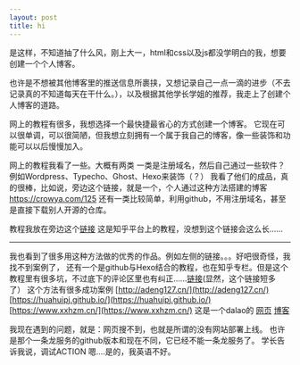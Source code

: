```yaml
---
layout: post
title: hi
---
```


是这样，不知道抽了什么风，刚上大一，html和css以及js都没学明白的我，想要创建一个个人博客。

也许是不想被其他博客里的推送信息所裹挟，又想记录自己一点一滴的进步（不去记录真的不知道每天在干什么。），以及根据其他学长学姐的推荐，我走上了创建个人博客的道路。

网上的教程有很多，我想选择一个最快捷最省心的方式创建一个博客。
它现在可以很单调，可以很简陋，但我想立刻拥有一个属于我自己的博客，像一些装饰和功能可以以后慢慢加入。

网上的教程我看了一些。大概有两类
一类是注册域名，然后自己通过一些软件？例如Wordpress、Typecho、Ghost、Hexo来装饰（？）
我看了他们的成品，真的很棒，比如说，旁边这个链接，就是一个，个人通过这种方法搭建的博客 https://crowya.com/125
还有一类比较简单，利用github，不用注册域名，甚至是直接下载别人开源的仓库。


教程我放在旁边这个[链接](https://zhuanlan.zhihu.com/p/83834939#:~:text=%E6%8A%80%E6%9C%AF%E5%B0%8F%E7%99%BD%E5%A6%82%E4%BD%95%E6%90%AD%E5%BB%BA%E4%B8%AA%E4%BA%BA%E5%8D%9A%E5%AE%A2%EF%BC%9F%201%20%E6%90%AD%E5%BB%BA%E5%8D%9A%E5%AE%A2%E5%89%8D%E9%9C%80%E8%A6%81%E7%9F%A5%E9%81%93%E7%9A%84%20%E6%90%AD%E5%BB%BA%E5%8D%9A%E5%AE%A2%EF%BC%8C%E5%85%B6%E5%AE%9E%E5%B0%B1%E6%98%AF%E5%BB%BA%E7%AB%8B%E4%B8%80%E4%B8%AA%E4%B8%AA%E4%BA%BA%E7%BD%91%E7%AB%99%E3%80%82%20%E5%AF%B9%E4%BA%8E%E7%BD%91%E7%AB%99%E6%9D%A5%E8%AF%B4%EF%BC%8C%E6%9C%80%E9%87%8D%E8%A6%81%E7%9A%84%E6%98%AF%E6%8B%A5%E6%9C%89%E4%B8%80%E4%B8%AA%E5%9F%9F%E5%90%8D%E3%80%82%20...%202%20%E6%90%AD%E5%BB%BA%E5%8D%9A%E5%AE%A2%E7%9A%84%E6%B5%81%E7%A8%8B,5%20%E5%A6%82%E4%BD%95%E4%BD%BF%E7%94%A8%E4%BB%96%E4%BA%BA%E7%9A%84%E6%A8%A1%E6%9D%BF%20%E7%82%B9%E5%87%BB%E4%B8%8A%E9%9D%A2%E7%9A%84%E5%8D%9A%E5%AE%A2%E6%A8%A1%E6%9D%BF%E9%93%BE%E6%8E%A5%EF%BC%8C%E4%BC%9A%E8%B7%B3%E8%BD%AC%E5%88%B0%E5%8D%9A%E5%AE%A2%E6%A8%A1%E6%9D%BF%E6%89%80%E5%9C%A8%E7%9A%84Github%E4%BB%93%E5%BA%93%E3%80%82%20...%206%20%E5%8F%91%E5%B8%83%E8%87%AA%E5%B7%B1%E7%9A%84%E7%AC%AC%E4%B8%80%E6%9D%A1%E5%8D%9A%E5%AE%A2%20%E5%A6%82%E6%9E%9C%E4%BD%A0%E5%AE%8C%E6%88%90%E4%BA%86%E4%B8%8A%E9%9D%A2%E7%9A%84%E6%89%80%E6%9C%89%E6%AD%A5%E9%AA%A4%EF%BC%8C%E9%82%A3%E4%B9%88%E6%81%AD%E5%96%9C%E4%BD%A0%EF%BC%8C%E6%8E%A5%E4%B8%8B%E6%9D%A5%E5%B0%B1%E5%8F%AF%E4%BB%A5%E5%8F%91%E5%B8%83%E8%87%AA%E5%B7%B1%E7%9A%84%E7%AC%AC%E4%B8%80%E6%9D%A1%E5%8D%9A%E5%AE%A2%E4%BA%86%E3%80%82%20)
这是知乎平台上的教程，没想到这个链接会这么长......
<hr>

我也看到了很多用这种方法做的优秀的作品。例如左侧的链接。。。好吧很奇怪，我找不到案例了，
还有一个是github与Hexo结合的教程，也在知乎专栏。但是这个教程里有很多坑，不过底下的评论区里也有纠正......[链接](https://zhuanlan.zhihu.com/p/102592286)(显然，这个链接短多了）
这个方法有很多成功案例
[http://adeng127.cn/](http://adeng127.cn/)
[https://huahuipj.github.io/](https://huahuipj.github.io/)
[https://www.xxhzm.cn/](https://www.xxhzm.cn/)
这是一个dalao的
[网页](https://rcex.live/books)
[博客](https://c.rcex.live:8/RS/)

我现在遇到的问题，就是：网页搜不到，也就是所谓的没有网站部署上线。
也许是那个一条龙服务的github版本和现在不同，它已经不能一条龙服务了。
学长告诉我说，调试ACTION 嗯....是的，我英语不好。
